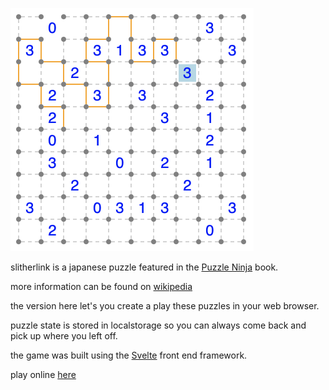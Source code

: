 ![screenshot](https://github.com/emh/slitherlink/blob/698766754d53358da698d2299b19cfe130d0faae/slitherlink.png)

slitherlink is a japanese puzzle featured in the [Puzzle Ninja](https://www.amazon.ca/Puzzle-Ninja-Against-Japanese-Masters/dp/1783351365) book.

more information can be found on [wikipedia](https://en.wikipedia.org/wiki/Slitherlink)

the version here let's you create a play these puzzles in your web browser.

puzzle state is stored in localstorage so you can always come back and pick up where you left off.

the game was built using the [Svelte](https://svelte.dev/) front end framework.

play online [here](http://emh.io/slitherlink)
